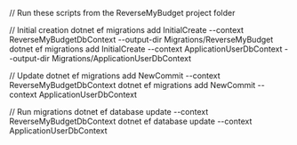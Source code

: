 ﻿// Run these scripts from the ReverseMyBudget project folder

// Initial creation
dotnet ef migrations add InitialCreate --context ReverseMyBudgetDbContext --output-dir Migrations/ReverseMyBudget
dotnet ef migrations add InitialCreate --context ApplicationUserDbContext --output-dir Migrations/ApplicationUserDbContext

// Update
dotnet ef migrations add NewCommit --context ReverseMyBudgetDbContext
dotnet ef migrations add NewCommit --context ApplicationUserDbContext

// Run migrations
dotnet ef database update --context ReverseMyBudgetDbContext
dotnet ef database update --context ApplicationUserDbContext